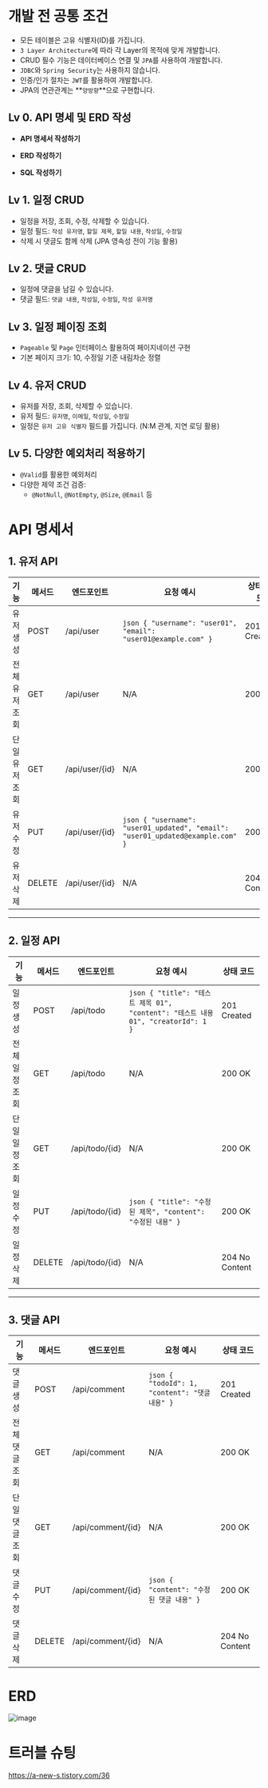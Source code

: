 # 개발 전 공통 조건

- 모든 테이블은 고유 식별자(ID)를 가집니다.
- `3 Layer Architecture`에 따라 각 Layer의 목적에 맞게 개발합니다.
- CRUD 필수 기능은 데이터베이스 연결 및 `JPA`를 사용하여 개발합니다.
- `JDBC`와 `Spring Security`는 사용하지 않습니다.
- 인증/인가 절차는 `JWT`를 활용하여 개발합니다.
- JPA의 연관관계는 **`양방향`**으로 구현합니다.

## Lv 0. API 명세 및 ERD 작성

-  **API 명세서 작성하기**
    

-  **ERD 작성하기**
    

-  **SQL 작성하기**
    

## Lv 1. 일정 CRUD

-  일정을 저장, 조회, 수정, 삭제할 수 있습니다.
- 일정 필드: `작성 유저명`, `할일 제목`, `할일 내용`, `작성일`, `수정일`
- 삭제 시 댓글도 함께 삭제 (JPA 영속성 전이 기능 활용)

## Lv 2. 댓글 CRUD

-  일정에 댓글을 남길 수 있습니다.
- 댓글 필드: `댓글 내용`, `작성일`, `수정일`, `작성 유저명`

## Lv 3. 일정 페이징 조회

-  `Pageable` 및 `Page` 인터페이스 활용하여 페이지네이션 구현
- 기본 페이지 크기: 10, 수정일 기준 내림차순 정렬

## Lv 4. 유저 CRUD

-  유저를 저장, 조회, 삭제할 수 있습니다.
- 유저 필드: `유저명`, `이메일`, `작성일`, `수정일`
- 일정은 `유저 고유 식별자` 필드를 가집니다. (N:M 관계, 지연 로딩 활용)

## Lv 5. 다양한 예외처리 적용하기

-  `@Valid`를 활용한 예외처리
- 다양한 제약 조건 검증: 
    - `@NotNull`, `@NotEmpty`, `@Size`, `@Email` 등

# API 명세서

## 1. 유저 API

| 기능           | 메서드 | 엔드포인트               | 요청 예시                            | 상태 코드       |
|----------------|--------|------------------------|---------------------------------------|------------------|
| 유저 생성      | POST   | /api/user              | ```json { "username": "user01", "email": "user01@example.com" } ``` | 201 Created       |
| 전체 유저 조회 | GET    | /api/user              | N/A                                   | 200 OK           |
| 단일 유저 조회 | GET    | /api/user/{id}         | N/A                                   | 200 OK           |
| 유저 수정      | PUT    | /api/user/{id}         | ```json { "username": "user01_updated", "email": "user01_updated@example.com" } ``` | 200 OK           |
| 유저 삭제      | DELETE | /api/user/{id}         | N/A                                   | 204 No Content    |

---

## 2. 일정 API

| 기능           | 메서드 | 엔드포인트               | 요청 예시                            | 상태 코드       |
|----------------|--------|------------------------|---------------------------------------|------------------|
| 일정 생성      | POST   | /api/todo              | ```json { "title": "테스트 제목 01", "content": "테스트 내용 01", "creatorId": 1 } ``` | 201 Created       |
| 전체 일정 조회 | GET    | /api/todo              | N/A                                   | 200 OK           |
| 단일 일정 조회 | GET    | /api/todo/{id}         | N/A                                   | 200 OK           |
| 일정 수정      | PUT    | /api/todo/{id}         | ```json { "title": "수정된 제목", "content": "수정된 내용" } ``` | 200 OK           |
| 일정 삭제      | DELETE | /api/todo/{id}         | N/A                                   | 204 No Content    |

---

## 3. 댓글 API

| 기능           | 메서드 | 엔드포인트               | 요청 예시                            | 상태 코드       |
|----------------|--------|------------------------|---------------------------------------|------------------|
| 댓글 생성      | POST   | /api/comment           | ```json { "todoId": 1, "content": "댓글 내용" } ``` | 201 Created       |
| 전체 댓글 조회 | GET    | /api/comment           | N/A                                   | 200 OK           |
| 단일 댓글 조회 | GET    | /api/comment/{id}      | N/A                                   | 200 OK           |
| 댓글 수정      | PUT    | /api/comment/{id}      | ```json { "content": "수정된 댓글 내용" } ``` | 200 OK           |
| 댓글 삭제      | DELETE | /api/comment/{id}      | N/A                                   | 204 No Content    |


# ERD

![image](https://github.com/user-attachments/assets/1548cc72-1282-4cf9-a85b-34e63737f22a)

# 트러블 슈팅

https://a-new-s.tistory.com/36

